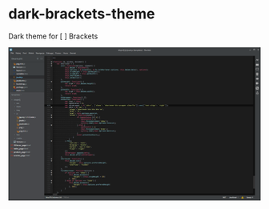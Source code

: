 # dark-brackets-theme
Dark theme for [ ] Brackets

![alt tag](https://github.com/berbecki/dark-brackets-theme/blob/master/screenshot.png)
